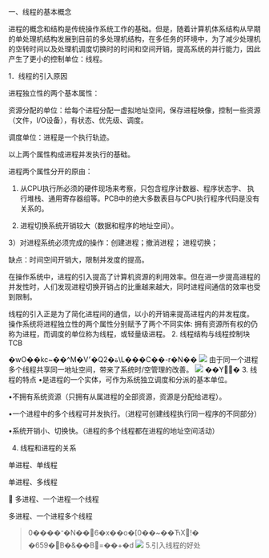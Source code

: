 一、线程的基本概念

 进程的概念和结构是传统操作系统工作的基础。但是，随着计算机体系结构从早期的单处理机结构发展到目前的多处理机结构，在多任务的环境中，为了减少处理机的空转时间以及处理机调度切换时的时间和空间开销，提高系统的并行能力，因此产生了更小的控制单位：线程。

1．线程的引入原因

 进程独立性的两个基本属性：

 资源分配的单位：给每个进程分配一虚拟地址空间，保存进程映像，控制一些资源（文件，I/O设备），有状态、优先级、调度。

 调度单位：进程是一个执行轨迹。

 以上两个属性构成进程并发执行的基础。

 进程两个属性分开的原由：

 1) 从CPU执行所必须的硬件现场来考察，只包含程序计数器、程序状态字、 执行堆栈、通用寄存器组等。PCB中的绝大多数表目与CPU执行程序代码是没有关系的。

 2) 进程切换系统开销较大（数据和程序的地址空间）。

 3）对进程系统必须完成的操作：创建进程；撤消进程； 进程切换；

 缺点：时间空间开销大，限制并发度的提高。

 在操作系统中，进程的引入提高了计算机资源的利用效率。但在进一步提高进程的并发性时，人们发现进程切换开销占的比重越来越大，同时进程间通信的效率也受到限制。

 线程的引入正是为了简化进程间的通信，以小的开销来提高进程内的并发程度。
 操作系统将进程独立性的两个属性分别赋予了两个不同实体: 拥有资源所有权的仍称为进程，而调度的单位称为线程，或轻量级进程。
2. 线程结构与线程控制块TCB

 �wO��kc~��^M�V׳�Qة�2\L���C��-r�N��
![](/assets/图片102.png)
 由于同一个进程多个线程共享同一地址空间，带来了系统时/空管理的改善。
![](/assets/图片103.png)
 ��Y�
3. 线程的特点 
•是进程的一个实体，可作为系统独立调度和分派的基本单位。

•不拥有系统资源（只拥有从属进程的全部资源，资源是分配给进程）。

•一个进程中的多个线程可并发执行。（进程可创建线程执行同一程序的不同部分）

•系统开销小、切换快。（进程的多个线程都在进程的地址空间活动）



4. 线程和进程的关系

 单进程、单线程

 单进程、多线程

  多进程、一个进程一个线程 

 多进程、一个进程多个线程

 >־����0�N��6�x��o�[0��~��ЋX!� �659�B�&��B=��+�d
![](/assets/图片104.png)
5.引入线程的好处
